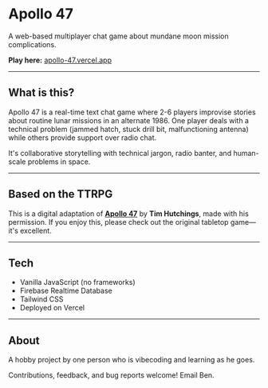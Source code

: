 # Apollo 47

A web-based multiplayer chat game about mundane moon mission complications.

**Play here:** [apollo-47.vercel.app](https://apollo-47.vercel.app)

---

## What is this?

Apollo 47 is a real-time text chat game where 2-6 players improvise stories about routine lunar missions in an alternate 1986. One player deals with a technical problem (jammed hatch, stuck drill bit, malfunctioning antenna) while others provide support over radio chat.

It's collaborative storytelling with technical jargon, radio banter, and human-scale problems in space.

---

## Based on the TTRPG

This is a digital adaptation of [**Apollo 47**](https://timhutchings.itch.io/ap47) by **Tim Hutchings**, made with his permission. If you enjoy this, please check out the original tabletop game—it's excellent.

---

## Tech

- Vanilla JavaScript (no frameworks)
- Firebase Realtime Database
- Tailwind CSS
- Deployed on Vercel

---

## About

A hobby project by one person who is vibecoding and learning as he goes.

Contributions, feedback, and bug reports welcome! Email Ben.   
